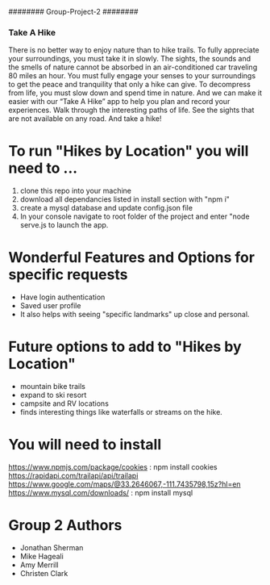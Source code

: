 ######## Group-Project-2 ########
   ### Take A Hike ####
There is no better way to enjoy nature than to hike trails. To fully appreciate your surroundings, you must take it in slowly. The sights, the sounds and the smells of nature cannot be absorbed in an air-conditioned car traveling 80 miles an hour. You must fully engage your senses to your surroundings to get the peace and tranquility that only a hike can give. To decompress from life, you must slow down and spend time in nature. And we can make it easier with our “Take A Hike” app to help you plan and record your experiences. Walk through the interesting paths of life. See the sights that are not available on any road. And take a hike!

# To run "Hikes by Location" you will need to ...
1. clone this repo into your machine
2. download all dependancies listed in install section with "npm i"
3. create a mysql database and update config.json file
4. In your console navigate to root folder of the project and enter "node serve.js to launch the app.

# Wonderful Features and Options for specific requests 
* Have login authentication 
* Saved user profile
* It also helps with seeing "specific landmarks" up close and personal.

# Future options to add to "Hikes by Location" 
* mountain bike trails
* expand to ski resort
* campsite and RV locations
* finds interesting things like waterfalls or streams on the hike.


# You will need to install 
https://www.npmjs.com/package/cookies :  npm install cookies
https://rapidapi.com/trailapi/api/trailapi
https://www.google.com/maps/@33.2646067,-111.7435798,15z?hl=en
https://www.mysql.com/downloads/ : npm install mysql


# Group 2 Authors
* Jonathan Sherman
* Mike Hageali
* Amy Merrill
* Christen Clark


